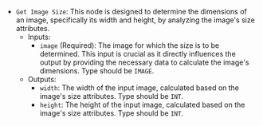 - `Get Image Size`: This node is designed to determine the dimensions of an image, specifically its width and height, by analyzing the image's size attributes.
    - Inputs:
        - `image` (Required): The image for which the size is to be determined. This input is crucial as it directly influences the output by providing the necessary data to calculate the image's dimensions. Type should be `IMAGE`.
    - Outputs:
        - `width`: The width of the input image, calculated based on the image's size attributes. Type should be `INT`.
        - `height`: The height of the input image, calculated based on the image's size attributes. Type should be `INT`.
